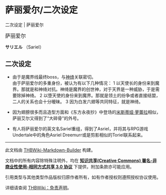 # 萨丽爱尔/二次设定

<!-- source html: G:\repos\THBWiki-Markdown-Builder\THBWikiMarkdown\Temp\main\4\42\ns0%3A%E8%90%A8%E4%B8%BD%E7%88%B1%E5%B0%94%2F%E4%BA%8C%E6%AC%A1%E8%AE%BE%E5%AE%9A.html -->

二次设定 | 萨丽爱尔

  
<big>萨丽爱尔</big>  

 **サリエル** （Sariel）
  

## 二次设定
- 由于是魔界线最终boss，与[神绮](./神绮.md)关联密切。  
由于萨丽爱尔的多重身份，被认为有以下几种情况：
  1 以天使长的身份来到魔界。那就是和神绮对抗。神绮是魔界的创世神，对于天界是一种威胁，于是需要除掉神绮。
  2 以堕天使的身份来到魔界。那就是领土的纷争或者直接结盟，二人的关系也会十分暧昧。
  3 因为白发六翅等共同特征，就是神绮。

- 因为翅膀很多而且造型方面和《东方永夜抄》中登场的[米斯蒂娅·萝蕾拉](./米斯蒂娅·萝蕾拉.md)相似，萨丽艾尔又得到了“大碎骨”的外号。
- 有人将萨丽爱尔的英文名Sariel重组，得到了Asriel，并将其与RPG游戏Undertale中的角色Asriel Dreemurr或是剪影相似的Toriel联系起来。





---

此文档由 [THBWiki-Markdown-Builder](https://github.com/Delsin-Yu/THBWiki-Markdown-Builder) 构建。

文档中的所有内容除特殊注明外，均在 [**知识共享(Creative Commons) 署名-非商业性使用-相同方式共享 3.0 协议**](https://creativecommons.org/licenses/by-sa/3.0/deed.zh-hans) 下提供，附加条款亦可能应用。

引用类型与其他类型作品版权归原作者所有，如有作者授权则遵照授权协议使用。

详细请查阅 [THBWiki：免责声明](https://thbwiki.cc/THBWiki:%E5%85%8D%E8%B4%A3%E5%A3%B0%E6%98%8E)。

